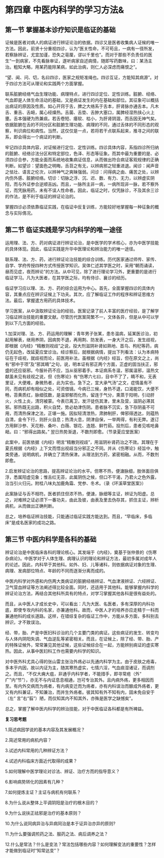 # 第四章    中医内科学的学习方法&

## 第一节    掌握基本诊疗知识是临证的基础

证候是医者对病人的病证进行辨证论治的依据。四诊又是医者收集病人证候的唯一方法。因此，前贤十分重视四诊，认为“医关性命，不可苟且，一病有一径所发，若察脉辨证，尤宜加谨，恐失之亳厘，谬以千里也”。而对于那些不负责任的医生“一到病家，不先看脉审证，遂听病家自述病情，随即写药数味，曰：某汤主治。粗知大略，用某药能除某病，如此治病，则仁人必深虑而痛恨之”。

“望、闻、问、切，名曰四诊，医家之规矩准绳也。四诊互证，方能知其病源”。对于四诊方法可从理论和实践两个方面掌握。

联系脏腑经络气血生理功能、病理特点，进行四诊定位、定性训练。脏腑、经络、气血即是人体生命活动的基础，又是病证发生的内在基础和部位。其征象可以概括出病证的原因及性质。如心开窍于舌，脾之大络系于舌本，肝肾脉亦通舌本。凡木舌、重舌、舌衄，属心经燥热。舌菌、舌垫、舌肿大塞口，属脾经湿热挟心火上壅。舌本强硬为热兼痰。若舌卷短、痿软、枯小，为肝肾阴涸，而舌因无神气矣。依据脏腑在舌的不同分区和脏腑生理功能、病理的不同，通过舌体的不同形态的观察，判识病位和病性。当然，这仅仅是一点，若将若干点联系起来，推寻之间的联系，即会得出一个病证的判断。

牢记四诊具体内容，对证候进行定位、定性训练。四诊具体内容，系指四诊所归纳的脏腑、经络诊法分区和特定部位，色泽、形态等征象。而其中最为重要的是、必须四诊合参，方能全面而系统地收集病证信息，从而做出符合病证客观规律的正确判断。如望诊：望面色之明晦，舌苔之有无，以辨病邪之轻重进退。闻诊：闻声音之怯壮、语言之伦次，以辨神气之爽昧强弱。问诊：问得病之由、痛苦之处，以辨内伤外感、脏腑经络。切诊：切脉之浮、沉、迟、数、有力、无力，以辨虚实阴阳，而与外证参合逆顺吉凶。而且，一脉所主非一病，一病所现非一脉，若不察外证，而凭脉用药，未有不误人性命者。因此，临证之时，仅凭脉诊，不及其余三诊的作法，是不利于临证的辨证论治的。

掌握四诊必须依靠临证实践，在临证中反复训练，方能较好地掌握每一种征象的概念与实际倩况。

## 第二节    临证实践是学习内科学的唯一途径

运用理、法、方、药对病证进行辨证论治，是中医学的学术核心，亦为中医学技能的具体体现。因此，临证实践是升华中医理论和辨治能力的唯一途径。

联系理、法、方、药，进行辨证论治技能的综合训练。历代医家通过师传、家传、自学、学府传授四种方式传授医学知识。吴体仁述其学医之时，采用“朝而诵读，昼而见症，夜而辨论”的方法。从中可见，除了进行理论学习外，更重要的是进行临证学习。凡为大医者，在其学医之际，均有侍诊、襄诊的经历。

临证学习应以理、法、方、药的综合运用为中心。首先，全面掌握四诊的具体内容，其重点应在辨识证候上下功夫。其次，应了解临证工作的程序和辨证思维方法。最后，掌握遣方用药的具体技术。

学习医案，从中汲取辨证论治的经验。医案记录了前人丰富的医疗经验，是了解学习临证辨治技能的重要文献。尽管历代医案简繁不一，文体各异，但是从中可以学到以下几方面的经验。

1.加深对理、法、方、药运用的理解：青年男子张某，患冬温病，延某医诊治，初起用解表，继用养阴，因病势不退，再用荆、防发表，一身大汗之后，发生歧视，即根据《内经》“精散则视歧”之说，投大剂滋阴补肾如熟地、首乌、枸杞等药，病仍无起色，改延夏应堂诊治。经诊察后，就根据病情，提出下列看法：认为本病特征在于歧视，就歧视而论，前医用补法，虽根据《内经》经旨，但在原文之上，尚有“邪中于项”及“邪其睛”之句，说，明本证有邪正两个方面，正虚的固当扶正，邪盛的还应驱邪。今服补药不应，当从驱邪着手。本证病系冬温，邪属温邪，温热文献虽未见有歧视之说，但《伤寒论》有“伤寒六七曰，目中不了了，睛不和，无表里证，大便难，身微热者，此为实也。急下之，宜大承气汤”之文，症情虽有不同，而病机却有相似之处，可资借镜。今病已三候，身热不退，口渴能饮，大便不畅，苔黄质红，脉细弦数，是温邪郁而化热，留连于气分，熏蒸于阳明，引动肝火，火性上炎，清窍被蒙。今表已离卫，发汗徒伤其津，里未及营，滋阴必滞其邪。邪热既无出路，积火自焚，势必劫津伤阴。患者脉不沉实，急下存阴虽不可用，而清热保津之法，正堪一施。因拟轻清泄热，肃肺制肝，俾邪得透达，则蕴热自清，金令下行，则肝火自息；热清火息，阴津自保，一举两得，有利无弊。遂订方用鲜沙参、天花粉、桑叶、白薇、银花、连翘、鲜竹茹。投剂后，患者见咳呛鼻衄。曰：“邪得出路矣。” 翌日热势渐退，不数剂即愈。（节录夏应堂医案）

此案中，前医依据《内经》明言“精散则视歧”，用滋阴补肾药治之不效。其理在于夏氏根据《内经》上下文而悟出视歧当分邪正之不同。并从《伤寒论》经旨中，触类旁通，说明病机，并确立了清热保津。从理法到方药，紧密相融。从而，不数剂即愈。

2.启发辨证论治的思路，提高辨证论治的水平。但寒不热，便溏脉细，肢体面目俱浮，悉属阳虚见象；惟舌红无苔，此属阴伤之候，但口不干渴，乃君火之色外露，治当引火归元。附桂八味丸加鹿角霜、党参、冬术。（录《环溪草堂医案》）

此案脉证与舌不相符。医者抓住但浓不热，便溏，脉细等主证，辨证为阳虚。总之，对难辨之证必须下一番功夫，由此及彼，由表及里去伪存其，抓住主证，辨析病机，从而做出正确判断。

总之，培养临证辨治技能，只能通过临证实践方能达到。而且，“早临床，多临床”是成名医家的成功之路。

## 第三节    中医内科学是各科的基础

辨证论治是中医临床各科的理论核心。其发端于《内经》，奠基于张仲景的《伤寒杂病论》。中医学对于人体生理、病理认识的理论和辨证方法，最初多属对成年人的论述。因此，内科早于其他科。如外、妇、儿等诸科，则依据病证对象的生理、病理、发病部位特点、年龄的不同而逐渐分离而成的。

中医内科学对外感和内伤两大类病证的脏腑经络辨证、气血津液辨证、六经辨证、卫气营血辨证等方法阐述得比较全面。同时，还适用于其他科。能够掌握内科学的辨证论治方法，再结合其他科所具有的特点，对学习掌握其他各科是很有益处的。

而且，从中医人才成长史中，可以看出：凡为大医、名医者，多有深厚的内科功底，即使专攻内科的名家，亦兼通他科。故而，中医人才的培养亦应走精于一科而兼通他科的成长道路。这样，在错综复杂的临证工作中，方能从多方面，多科别去辨识，才不致误治。

经、带，胎、产是中医妇科诊治的几个主要门类的病证。这些病证的发生、转变均与人体内阴阳失调、气血逆乱等紧密相关。而且，在证候上，除了经、带、胎、产的特殊证候外，常常兼见其他证候，这些证候综合在一起，方能辨别病证的虚实寒热。因此，从事中医妇科工作也需要内科学的知识。

对中医外科尤具心得的张山雷主张治外疡必以先通内科学为主。由于皮肤之疮毒，多本乎内因，故以内证为主，随其寒热虚实，七情六淫，气血痰湿诸证，而调剂之。而且，“不仅大痈大疽，非通乎内科学者，不能措手，即寻常疮（外“ 疒”内“节”），亦无不与内证息息相通，岂可专治其外。且内病外疡，更多相因而至。有内外交病而为疡者，有内病变迁而为疡者，亦有内科误治而酿成外疡者，更又有内科兼证，不知兼治，而并生外疡者。彼其知有外不知有内，固未免自安于（左“ 言”右“翦”）陋，而仅知其内不知其外，亦殊是医学之缺憾矣”。

总之，掌握了解中医内科学的辨治技能，对于中医临证各科都是有所裨益。

**复习思考题**

1.简述病因学说的基本内容及其发展概况？

2.简述常用的病机内容？

3.试述内科常用的几种辨证方法？

4.试述内科临床方面近代取得的成果？

5.如何理解中医学理论对诊法、辨证、治疗方而的指导意义？

6.影响病势转化的因素有几种？

7.如何提炼主证？主证与病机有何联系？

8.为什么说从整体上平调阴阳是治疗的根木目的？

9.为什么说扶正祛邪是治疗的基本原则？

10.为什么说同病异治与异病同治是本于证异治亦异的原则?

11.为什么要强调煎药之法、服药之法、病后调养之法？

12.什么是常法？什么是变法？常法包括哪些内容？如何理解变法的重要性？怎样才能做到临证时“知常达变”？